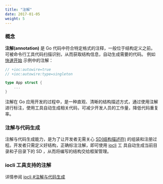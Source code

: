 ```yaml
---
title: "注解"
date: 2017-01-05
weight: 5
---
```


### 概念

**注解(annotation)** 是 Go 代码中符合特定格式的注释，一般位于结构定义之前。可被命令行工具代码扫描识别，从而获取结构信息，自动生成需要的代码。
例如 [快速开始](/docs/getting-started/tutorial) 示例中的注解：

```go
// +ioc:autowire=true
// +ioc:autowire:type=singleton

type App struct {
	...
}

```

注解在 Go 应用开发的过程中，是一种直观、清晰的结构描述方式，通过使用注解进行标注，使用工具自动生成相关代码，可减少开发人员的工作量，降低代码重复率。

### 注解与代码生成

注解与代码生成能力，是为了让开发者无需关心 [SD(结构描述符)](../sd) 的组装和注册过程。开发者只需定义好结构，正确标注注解，即可使用 [iocli](/docs/reference/iocli/) 工   具自动生成当前目录和子目录下的 SD ，从而将编写的结构交给框架管理。

### iocli 工具支持的注解

详情参阅 [iocli #注解与代码生成](/docs/reference/iocli/#注解与代码生成)

